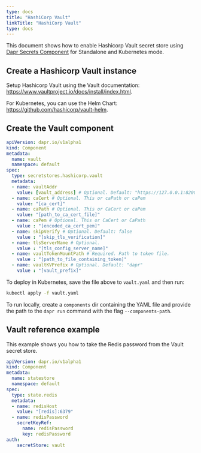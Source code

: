 ```yaml
---
type: docs
title: "HashiCorp Vault"
linkTitle: "HashiCorp Vault"
type: docs
---
```


This document shows how to enable Hashicorp Vault secret store using [Dapr Secrets Component](../../concepts/secrets/README.md) for Standalone and Kubernetes mode.

## Create a Hashicorp Vault instance

Setup Hashicorp Vault using the Vault documentation: https://www.vaultproject.io/docs/install/index.html.

For Kubernetes, you can use the Helm Chart: <https://github.com/hashicorp/vault-helm>.

## Create the Vault component

```yaml
apiVersion: dapr.io/v1alpha1
kind: Component
metadata:
  name: vault
  namespace: default
spec:
  type: secretstores.hashicorp.vault
  metadata:
  - name: vaultAddr
    value: [vault_address] # Optional. Default: "https://127.0.0.1:8200"
  - name: caCert # Optional. This or caPath or caPem
    value: "[ca_cert]"
  - name: caPath # Optional. This or CaCert or caPem
    value: "[path_to_ca_cert_file]"
  - name: caPem # Optional. This or CaCert or CaPath
    value : "[encoded_ca_cert_pem]"
  - name: skipVerify # Optional. Default: false
    value : "[skip_tls_verification]"
  - name: tlsServerName # Optional.
    value : "[tls_config_server_name]"
  - name: vaultTokenMountPath # Required. Path to token file.
    value : "[path_to_file_containing_token]"
  - name: vaultKVPrefix # Optional. Default: "dapr"
    value : "[vault_prefix]"
```

To deploy in Kubernetes, save the file above to `vault.yaml` and then run:

```bash
kubectl apply -f vault.yaml
```

To run locally, create a `components` dir containing the YAML file and provide the path to the `dapr run` command with the flag `--components-path`.

## Vault reference example

This example shows you how to take the Redis password from the Vault secret store.

```yaml
apiVersion: dapr.io/v1alpha1
kind: Component
metadata:
  name: statestore
  namespace: default
spec:
  type: state.redis
  metadata:
  - name: redisHost
    value: "[redis]:6379"
  - name: redisPassword
    secretKeyRef:
      name: redisPassword
      key: redisPassword
auth:
    secretStore: vault
```
